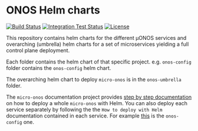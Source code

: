 # ONOS Helm charts
[![Build Status](https://travis-ci.com/onosproject/onos-helm-charts.svg?branch=master)](https://travis-ci.com/onosproject/onos-helm-charts)
[![Integration Test Status](https://img.shields.io/travis/onosproject/onos-helm-charts?label=Integration%20Tests&logo=Integration)](https://travis-ci.com/onosproject/onos-test)
[![License](https://img.shields.io/badge/License-Apache%202.0-blue.svg)](https://github.com/gojp/goreportcard/blob/master/LICENSE)

This repository contains helm charts for the different µONOS services and
overarching (umbrella) helm charts for a set of microservices yielding a full control
plane deployment.

Each folder contains the helm chart of that specific project.
e.g. `onos-config` folder contains the `onos-config` helm chart.

The overarching helm chart to deploy `micro-onos` is in the `onos-umbrella` folder.

The `micro-onos` documentation project provides [step by step documentation](https://docs.onosproject.org/developers/deploy_with_helm/)
on how to deploy a whole `micro-onos` with Helm. You can also deploy each
service separately by following the the `How to deploy with Helm` documentation
contained in each service.
For example [this](https://docs.onosproject.org/onos-config/docs/deployment/) is the `onos-config` one.

